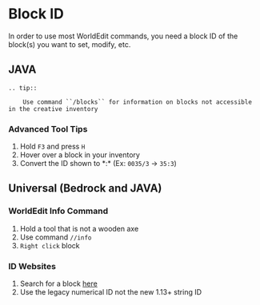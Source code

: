 # Block ID

In order to use most WorldEdit commands, you need a block ID of the block(s) you want to set, modify, etc.

## JAVA

```eval_rst
.. tip:: 
    
    Use command ``/blocks`` for information on blocks not accessible in the creative inventory

```

### Advanced Tool Tips

1. Hold `F3` and press `H`
2. Hover over a block in your inventory
3. Convert the ID shown to \*:\* (Ex: `0035/3` -> `35:3`)

## Universal (Bedrock and JAVA)

### WorldEdit Info Command

1. Hold a tool that is not a wooden axe
2. Use command `//info`
3. `Right click` block

### ID Websites

1. Search for a block [here](https://minecraftitemids.com/)
2. Use the legacy numerical ID not the new 1.13+ string ID